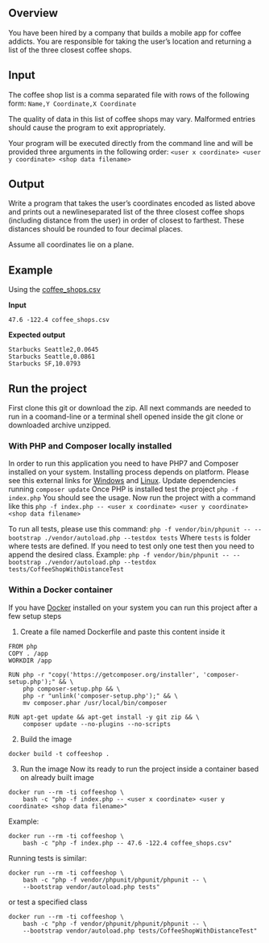 ## Overview

You have been hired by a company that builds a mobile app for coffee addicts.  You are 
responsible for taking the user’s location and returning a list of the three closest coffee shops.

## Input

The coffee shop list is a comma separated file with rows of the following form:
`Name,Y Coordinate,X Coordinate`

The quality of data in this list of coffee shops may vary.  Malformed entries should cause the 
program to exit appropriately. 

Your program will be executed directly from the command line and will be provided three 
arguments in the following order:
`<user x coordinate> <user y coordinate> <shop data filename>`

## Output

Write a program that takes the user’s coordinates encoded as listed above and prints out a 
newline­separated list of the three closest coffee shops (including distance from the user) in 
order of closest to farthest.  These distances should be rounded to four decimal places. 

Assume all coordinates lie on a plane.

## Example

Using the [coffee_shops.csv](coffee_shops.csv)

__Input__

`47.6 -122.4 coffee_shops.csv`

__Expected output__

```
Starbucks Seattle2,0.0645
Starbucks Seattle,0.0861
Starbucks SF,10.0793
```

## Run the project

First clone this git or download the zip.
All next commands are needed to run in a coomand-line or a terminal shell
opened inside the git clone or downloaded archive unzipped.

### With PHP and Composer locally installed
In order to run this application you need to have PHP7 and Composer installed on your system.
Installing process depends on platform. Please see this external links for [Windows](https://www.jeffgeerling.com/blog/2018/installing-php-7-and-composer-on-windows-10) and [Linux](https://linuxconfig.org/how-to-install-php-composer-on-debian-linux).
Update dependencies running
```composer update```
Once PHP is installed test the project
```php -f index.php```
You should see the usage.
Now run the project with a command like this
```php -f index.php -- <user x coordinate> <user y coordinate> <shop data filename>```

To run all tests, please use this command:
```php -f vendor/bin/phpunit -- --bootstrap ./vendor/autoload.php --testdox tests```
Where `tests` is folder where tests are defined.
If you need to test only one test then you need to append the desired class.
Example:
```php -f vendor/bin/phpunit -- --bootstrap ./vendor/autoload.php --testdox tests/CoffeeShopWithDistanceTest```


### Within a Docker container
If you have [Docker](https://docs.docker.com/docker-for-windows/release-notes/ "Docker Release Page") installed on your system
you can run this project after a few setup steps
1. Create a file named Dockerfile and paste this content inside it
```
FROM php
COPY . /app
WORKDIR /app

RUN php -r "copy('https://getcomposer.org/installer', 'composer-setup.php');" && \
    php composer-setup.php && \
    php -r "unlink('composer-setup.php');" && \
    mv composer.phar /usr/local/bin/composer

RUN apt-get update && apt-get install -y git zip && \
    composer update --no-plugins --no-scripts
```
2. Build the image
```
docker build -t coffeeshop .
```
3. Run the image
Now its ready to run the project inside a container based on already built image 
```
docker run --rm -ti coffeeshop \
    bash -c "php -f index.php -- <user x coordinate> <user y coordinate> <shop data filename>"
```
Example:
```
docker run --rm -ti coffeeshop \
    bash -c "php -f index.php -- 47.6 -122.4 coffee_shops.csv"
```

Running tests is similar:
```
docker run --rm -ti coffeeshop \
    bash -c "php -f vendor/phpunit/phpunit/phpunit -- \
    --bootstrap vendor/autoload.php tests" 
```
or test a specified class
```
docker run --rm -ti coffeeshop \
    bash -c "php -f vendor/phpunit/phpunit/phpunit -- \
    --bootstrap vendor/autoload.php tests/CoffeeShopWithDistanceTest" 
```